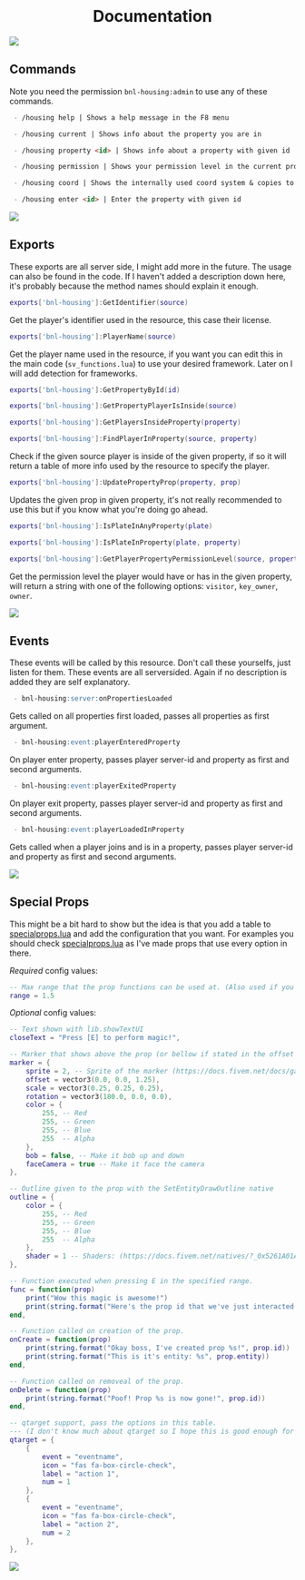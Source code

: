<div id="top"></div>

<br />
<div align="center">
    <h1>Documentation</h1>
</div>

<img src="https://user-images.githubusercontent.com/60477582/171034076-a15f0d8e-8216-487e-a51a-e01322c316c7.png">

## Commands

Note you need the permission `bnl-housing:admin` to use any of these commands.

```md
 - /housing help | Shows a help message in the F8 menu

 - /housing current | Shows info about the property you are in

 - /housing property <id> | Shows info about a property with given id

 - /housing permission | Shows your permission level in the current property

 - /housing coord | Shows the internally used coord system & copies to your clipboard

 - /housing enter <id> | Enter the property with given id
```

<img src="https://user-images.githubusercontent.com/60477582/171034076-a15f0d8e-8216-487e-a51a-e01322c316c7.png">

## Exports

These exports are all server side, I might add more in the future. The usage can also be found in the code. If I haven't added a description down here, it's probably because the method names should explain it enough.

```lua
exports['bnl-housing']:GetIdentifier(source)
```
Get the player's identifier used in the resource, this case their license. 
 
```lua
exports['bnl-housing']:PlayerName(source)
```
Get the player name used in the resource, if you want you can edit this in the main code (`sv_functions.lua`) to use your desired framework. Later on I will add detection for frameworks.

```lua
exports['bnl-housing']:GetPropertyById(id)
```

```lua
exports['bnl-housing']:GetPropertyPlayerIsInside(source)
```

```lua
exports['bnl-housing']:GetPlayersInsideProperty(property)
```

```lua
exports['bnl-housing']:FindPlayerInProperty(source, property)
```
Check if the given source player is inside of the given property, if so it will return a table of more info used by the resource to specify the player.

```lua
exports['bnl-housing']:UpdatePropertyProp(property, prop)
```
Updates the given prop in given property, it's not really recommended to use this but if you know what you're doing go ahead.

```lua
exports['bnl-housing']:IsPlateInAnyProperty(plate)
```

```lua
exports['bnl-housing']:IsPlateInProperty(plate, property)
```

```lua
exports['bnl-housing']:GetPlayerPropertyPermissionLevel(source, property)
```
Get the permission level the player would have or has in the given property, will return a string with one of the following options: `visitor`, `key_owner`, `owner`.

<img src="https://user-images.githubusercontent.com/60477582/171034076-a15f0d8e-8216-487e-a51a-e01322c316c7.png">

## Events

These events will be called by this resource. Don't call these yourselfs, just listen for them. These events are all serversided. Again if no description is added they are self explanatory.

```md
 - bnl-housing:server:onPropertiesLoaded
```
Gets called on all properties first loaded, passes all properties as first argument.

```md
 - bnl-housing:event:playerEnteredProperty
```
On player enter property, passes player server-id and property as first and second arguments.

```md
 - bnl-housing:event:playerExitedProperty
```
On player exit property, passes player server-id and property as first and second arguments.

```md
 - bnl-housing:event:playerLoadedInProperty
```
Gets called when a player joins and is in a property, passes player server-id and property as first and second arguments.

<img src="https://user-images.githubusercontent.com/60477582/171034076-a15f0d8e-8216-487e-a51a-e01322c316c7.png">

## Special Props

This might be a bit hard to show but the idea is that you add a table to [specialprops.lua](./data/specialprops.lua) and add the configuration that you want. For examples you should check [specialprops.lua](./data/specialprops.lua) as I've made props that use every option in there.

*Required* config values:
```lua
-- Max range that the prop functions can be used at. (Also used if you use qtarget)
range = 1.5
```

*Optional* config values:
```lua
-- Text shown with lib.showTextUI
closeText = "Press [E] to perform magic!",

-- Marker that shows above the prop (or bellow if stated in the offset variable)
marker = {
    sprite = 2, -- Sprite of the marker (https://docs.fivem.net/docs/game-references/markers/)
    offset = vector3(0.0, 0.0, 1.25),
    scale = vector3(0.25, 0.25, 0.25),
    rotation = vector3(180.0, 0.0, 0.0),
    color = {
        255, -- Red
        255, -- Green
        255, -- Blue
        255  -- Alpha
    },
    bob = false, -- Make it bob up and down
    faceCamera = true -- Make it face the camera
},

-- Outline given to the prop with the SetEntityDrawOutline native
outline = {
    color = {
        255, -- Red
        255, -- Green
        255, -- Blue
        255  -- Alpha
    },
    shader = 1 -- Shaders: (https://docs.fivem.net/natives/?_0x5261A01A)
},

-- Function executed when pressing E in the specified range.
func = function(prop)
    print("Wow this magic is awesome!")
    print(string.format("Here's the prop id that we've just interacted with: %s", prop.id))
end,

-- Function called on creation of the prop.
onCreate = function(prop)
    print(string.format("Okay boss, I've created prop %s!", prop.id))
    print(string.format("This is it's entity: %s", prop.entity))
end,

-- Function called on removeal of the prop.
onDelete = function(prop)
    print(string.format("Poof! Prop %s is now gone!", prop.id))
end,

-- qtarget support, pass the options in this table. 
--- (I don't know much about qtarget so I hope this is good enough for you who that want to use it.)
qtarget = {
    {
        event = "eventname",
        icon = "fas fa-box-circle-check",
        label = "action 1",
        num = 1
    },
    {
        event = "eventname",
        icon = "fas fa-box-circle-check",
        label = "action 2",
        num = 2
    },
},
```

<img src="https://user-images.githubusercontent.com/60477582/171034076-a15f0d8e-8216-487e-a51a-e01322c316c7.png">